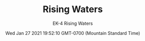 ---
category: "wall-covering"
date: Wed Jan 27 2021 19:52:10 GMT-0700 (Mountain Standard Time)
description: "null"
designer: "Erin Kaya"
href: "https://www.areaenvironments.com/erin-kaya"
image_primary: "./img/EK%2B4%2BRisingWaters%2BArt.jpg"
image_secondary: "./img/EK+Rising+Waters+Interior.jpg"
image_thumb: "./img/Erin+Kaya.png"
manufacturer: "Area Environments"
slug: "/manufacturers/area-environments/wall-covering/rising-waters"
slug_destination: area-environments,
subtitle: "EK-4 Rising Waters"
tags:
  - "area-environments"
  - "wall-covering"
title: "Rising Waters"
---